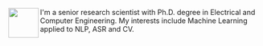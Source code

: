 <a href="url"><img src="http://github.com/oswaldoludwig/oswaldoludwig.github.io/blob/master/OL2020.jpg" align="left" height="60" width="60" ></a>

I'm a senior research scientist with Ph.D. degree in Electrical and Computer Engineering.
My interests include Machine Learning applied to NLP, ASR and CV.
